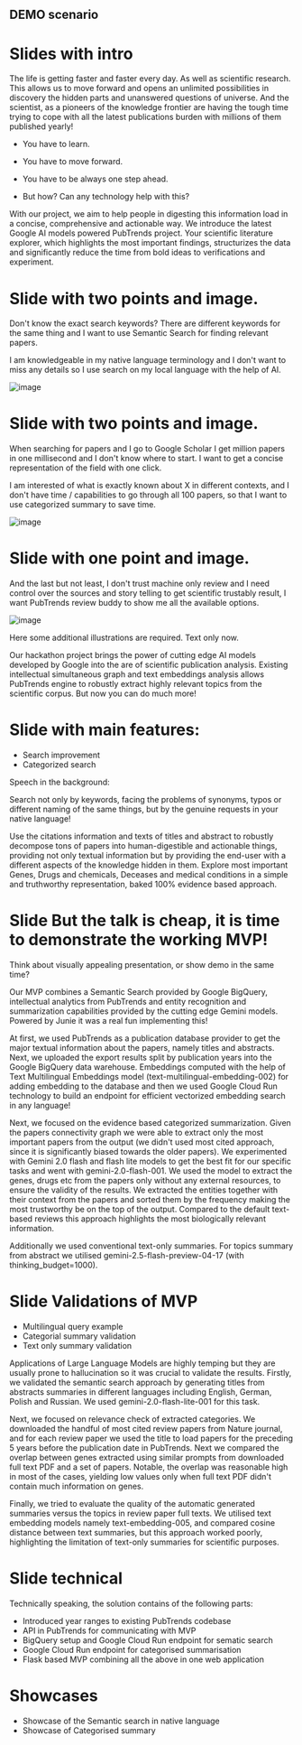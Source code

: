 DEMO scenario
-------------

# Slides with intro

The life is getting faster and faster every day. As well as scientific research. This allows us to move forward and opens an unlimited possibilities in discovery the hidden parts and unanswered questions of universe.
And the scientist, as a pioneers of the knowledge frontier are having the tough time trying to cope with all the latest publications burden with millions of them published yearly!

* You have to learn. 
* You have to move forward. 
* You have to be always one step ahead. 

* But how? Can any technology help with this? 

With our project, we aim to help people in digesting this information load in a concise, comprehensive and actionable way. We introduce the latest Google AI models powered PubTrends project. Your scientific literature explorer, which highlights the most important findings, structurizes the data and significantly reduce the time from bold ideas to verifications and experiment.


# Slide with two points and image.

Don't know the exact search keywords? There are different keywords for the same thing and I want to use Semantic Search for finding relevant papers.

I am knowledgeable in my native language terminology and I don't want to miss any details so I use search on my local language with the help of AI.

![image](assets/1.png)


# Slide with two points and image.

When searching for papers and I go to Google Scholar I get million papers in one millisecond and I don't know where to start. I want to get a concise representation of the field with one click.

I am interested of what is exactly known about X in different contexts, and I don't have time / capabilities to go through all 100 papers, so that I want to use categorized summary to save time.

![image](assets/2.png)


# Slide with one point and image. 

And the last but not least, I don't trust machine only review and I need control over the sources and story telling to get scientific trustably result, I want PubTrends review buddy to show me all the available options.

![image](assets/3.png)

Here some additional illustrations are required. Text only now.


Our hackathon project brings the power of cutting edge AI models developed by Google into the are of scientific publication analysis. Existing intellectual simultaneous graph and text embeddings analysis allows PubTrends engine to robustly extract highly relevant topics from the scientific corpus. But now you can do much more!

# Slide with main features:

* Search improvement
* Categorized search

Speech in the background: 

Search not only by keywords, facing the problems of synonyms, typos or different naming of the same things, but by the genuine requests in your native language!

Use the citations information and texts of titles and abstract to robustly decompose tons of papers into human-digestible and actionable things, providing not only textual information but by providing the end-user with a different aspects of the knowledge hidden in them. Explore most important Genes, Drugs and chemicals, Deceases and medical conditions in a simple and truthworthy representation, baked 100% evidence based approach.

# Slide But the talk is cheap, it is time to demonstrate the working MVP!

Think about visually appealing presentation, or show demo in the same time?

Our MVP combines a Semantic Search provided by Google BigQuery, intellectual analytics from PubTrends and entity recognition and summarization capabilities provided by the cutting edge Gemini models. Powered by Junie it was a real fun implementing this!

At first, we used PubTrends as a publication database provider to get the major textual information about the papers, namely titles and abstracts. Next, we uploaded the export results split by publication years into the Google BigQuery data warehouse. Embeddings computed with the help of Text Multilingual Embeddings model (text-multilingual-embedding-002) for adding embedding to the database and then we used Google Cloud Run technology to build an endpoint for efficient vectorized embedding search in any language!

Next, we focused on the evidence based categorized summarization. Given the papers connectivity graph we were able to extract only the most important papers from the output (we didn't used most cited approach, since it is significantly biased towards the older papers). We experimented with Gemini 2.0 flash and flash lite models to get the best fit for our specific tasks and went with gemini-2.0-flash-001. We used the model to extract the genes, drugs etc from the papers only without any external resources, to ensure the validity of the results. We extracted the entities together with their context from the papers and sorted them by the frequency making the most trustworthy be on the top of the output. Compared to the default text-based reviews this approach highlights the most biologically relevant information. 

Additionally we used conventional text-only summaries. For topics summary from abstract we utilised gemini-2.5-flash-preview-04-17 (with thinking_budget=1000).

# Slide Validations of MVP

* Multilingual query example
* Categorial summary validation
* Text only summary validation

Applications of Large Language Models are highly temping but they are usually prone to hallucination so it was crucial to validate the results.
Firstly, we validated the semantic search approach by generating titles from abstracts summaries in different languages including English, German, Polish and Russian. We used gemini-2.0-flash-lite-001 for this task.

Next, we focused on relevance check of extracted categories. We downloaded the handful of most cited review papers from Nature journal, and for each review paper we used the title to load papers for the preceding 5 years before the publication date in PubTrends. Next we compared the overlap between genes extracted using similar prompts from downloaded full text PDF and a set of papers. Notable, the overlap was reasonable high in most of the cases, yielding low values only when full text PDF didn't contain much information on genes.

Finally, we tried to evaluate the quality of the automatic generated summaries versus the topics in review paper full texts. We utilised text embedding models namely text-embedding-005, and compared cosine distance between text summaries, but this approach worked poorly, highlighting the limitation of text-only summaries for scientific purposes.

# Slide technical

Technically speaking, the solution contains of the following parts:
* Introduced year ranges to existing PubTrends codebase
* API in PubTrends for communicating with MVP
* BigQuery setup and Google Cloud Run endpoint for sematic search
* Google Cloud Run endpoint for categorised summarisation
* Flask based MVP combining all the above in one web application

# Showcases

* Showcase of the Semantic search in native language
* Showcase of Categorised summary
